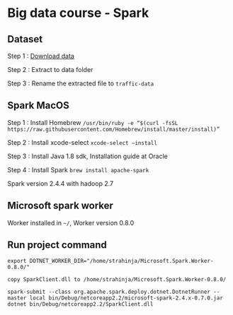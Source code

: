# Big data course - Spark

## Dataset
Step 1 : [Download data](https://osu.app.box.com/v/lstw-traffic-weather-v2)

Step 2 : Extract to data folder

Step 3 : Rename the extracted file to `traffic-data`

## Spark MacOS
Step 1 : Install Homebrew
    `/usr/bin/ruby -e “$(curl -fsSL https://raw.githubusercontent.com/Homebrew/install/master/install)”`

Step 2 : Install xcode-select
    `xcode-select –install`

Step 3 : Install Java 1.8 sdk, 
    Installation guide at Oracle

Step 4 : Install Spark
    `brew install apache-spark`

Spark version 2.4.4 with hadoop 2.7

## Microsoft spark worker 
Worker installed in `~/`, 
Worker version 0.8.0

## Run project command

```
export DOTNET_WORKER_DIR="/home/strahinja/Microsoft.Spark.Worker-0.8.0/"

copy SparkClient.dll to /home/strahinja/Microsoft.Spark.Worker-0.8.0/

spark-submit --class org.apache.spark.deploy.dotnet.DotnetRunner --master local bin/Debug/netcoreapp2.2/microsoft-spark-2.4.x-0.7.0.jar dotnet bin/Debug/netcoreapp2.2/SparkClient.dll
```
